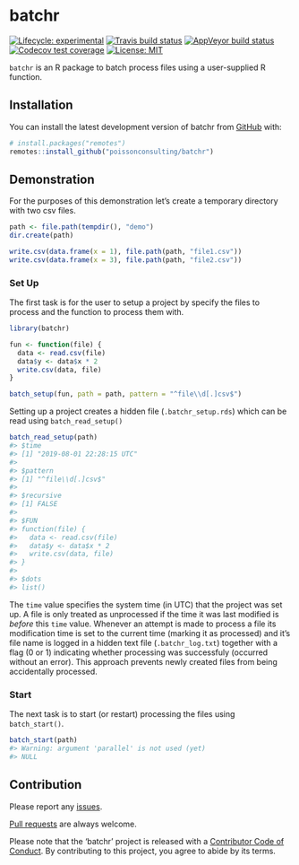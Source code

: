
<!-- README.md is generated from README.Rmd. Please edit that file -->

# batchr

<!-- badges: start -->

[![Lifecycle:
experimental](https://img.shields.io/badge/lifecycle-experimental-orange.svg)](https://www.tidyverse.org/lifecycle/#experimental)
[![Travis build
status](https://travis-ci.com/poissonconsulting/batchr.svg?branch=master)](https://travis-ci.com/poissonconsulting/batchr)
[![AppVeyor build
status](https://ci.appveyor.com/api/projects/status/github/poissonconsulting/batchr?branch=master&svg=true)](https://ci.appveyor.com/project/poissonconsulting/batchr)
[![Codecov test
coverage](https://codecov.io/gh/poissonconsulting/batchr/branch/master/graph/badge.svg)](https://codecov.io/gh/poissonconsulting/batchr?branch=master)
[![License:
MIT](https://img.shields.io/badge/License-MIT-green.svg)](https://opensource.org/licenses/MIT)
<!-- badges: end -->

`batchr` is an R package to batch process files using a user-supplied R
function.

## Installation

You can install the latest development version of batchr from
[GitHub](https://github.com/poissonconsulting/batchr) with:

``` r
# install.packages("remotes")
remotes::install_github("poissonconsulting/batchr")
```

## Demonstration

For the purposes of this demonstration let’s create a temporary
directory with two csv files.

``` r
path <- file.path(tempdir(), "demo")
dir.create(path)

write.csv(data.frame(x = 1), file.path(path, "file1.csv"))
write.csv(data.frame(x = 3), file.path(path, "file2.csv"))
```

### Set Up

The first task is for the user to setup a project by specify the files
to process and the function to process them with.

``` r
library(batchr)

fun <- function(file) {
  data <- read.csv(file)
  data$y <- data$x * 2
  write.csv(data, file)
}

batch_setup(fun, path = path, pattern = "^file\\d[.]csv$")
```

Setting up a project creates a hidden file (`.batchr_setup.rds`) which
can be read using `batch_read_setup()`

``` r
batch_read_setup(path)
#> $time
#> [1] "2019-08-01 22:28:15 UTC"
#> 
#> $pattern
#> [1] "^file\\d[.]csv$"
#> 
#> $recursive
#> [1] FALSE
#> 
#> $FUN
#> function(file) {
#>   data <- read.csv(file)
#>   data$y <- data$x * 2
#>   write.csv(data, file)
#> }
#> 
#> $dots
#> list()
```

The `time` value specifies the system time (in UTC) that the project was
set up. A file is only treated as unprocessed if the time it was last
modified is *before* this `time` value. Whenever an attempt is made to
process a file its modification time is set to the current time (marking
it as processed) and it’s file name is logged in a hidden text file
(`.batchr_log.txt`) together with a flag (0 or 1) indicating whether
processing was successfuly (occurred without an error). This approach
prevents newly created files from being accidentally processed.

### Start

The next task is to start (or restart) processing the files using
`batch_start()`.

``` r
batch_start(path)
#> Warning: argument 'parallel' is not used (yet)
#> NULL
```

## Contribution

Please report any
[issues](https://github.com/poissonconsulting/batchr/issues).

[Pull requests](https://github.com/poissonconsulting/batchr/pulls) are
always welcome.

Please note that the ‘batchr’ project is released with a [Contributor
Code of
Conduct](https://poissonconsulting.github.io/batchr/CODE_OF_CONDUCT.html).
By contributing to this project, you agree to abide by its terms.
